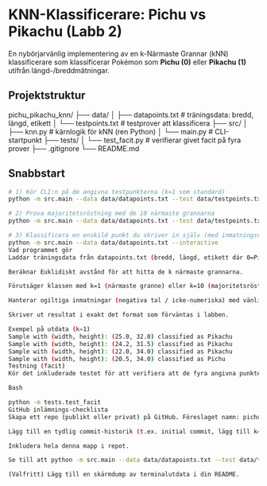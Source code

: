 # KNN-Klassificerare: Pichu vs Pikachu (Labb 2)

En nybörjarvänlig implementering av en k-Närmaste Grannar (kNN) klassificerare som klassificerar Pokémon som **Pichu (0)** eller **Pikachu (1)** utifrån längd-/breddmätningar.

## Projektstruktur
pichu_pikachu_knn/
├── data/
│   ├── datapoints.txt       # träningsdata: bredd, längd, etikett
│   └── testpoints.txt       # testprover att klassificera
├── src/
│   ├── knn.py               # kärnlogik för kNN (ren Python)
│   └── main.py              # CLI-startpunkt
├── tests/
│   └── test_facit.py        # verifierar givet facit på fyra prover
├── .gitignore
└── README.md


## Snabbstart
```bash
# 1) Kör CLI:n på de angivna testpunkterna (k=1 som standard)
python -m src.main --data data/datapoints.txt --test data/testpoints.txt

# 2) Prova majoritetsröstning med de 10 närmaste grannarna
python -m src.main --data data/datapoints.txt --test data/testpoints.txt --k 10

# 3) Klassificera en enskild punkt du skriver in själv (med inmatningsvalidering)
python -m src.main --data data/datapoints.txt --interactive
Vad programmet gör
Laddar träningsdata från datapoints.txt (bredd, längd, etikett där 0=Pichu, 1=Pikachu).

Beräknar Euklidiskt avstånd för att hitta de k närmaste grannarna.

Förutsäger klassen med k=1 (närmaste granne) eller k=10 (majoritetsröstning).

Hanterar ogiltiga inmatningar (negativa tal / icke-numeriska) med vänliga meddelanden.

Skriver ut resultat i exakt det format som förväntas i labben.

Exempel på utdata (k=1)
Sample with (width, height): (25.0, 32.0) classified as Pikachu
Sample with (width, height): (24.2, 31.5) classified as Pikachu
Sample with (width, height): (22.0, 34.0) classified as Pikachu
Sample with (width, height): (20.5, 34.0) classified as Pichu
Testning (facit)
Kör det inkluderade testet för att verifiera att de fyra angivna punkterna matchar facit.

Bash

python -m tests.test_facit
GitHub inlämnings-checklista
Skapa ett repo (publikt eller privat) på GitHub. Föreslaget namn: pichu-pikachu-knn.

Lägg till en tydlig commit-historik (t.ex. initial commit, lägg till k=10 majoritetsröstning, lägg till tester).

Inkludera hela denna mapp i repot.

Se till att python -m src.main --data data/datapoints.txt --test data/testpoints.txt körs och skriver ut resultat.

(Valfritt) Lägg till en skärmdump av terminalutdata i din README.